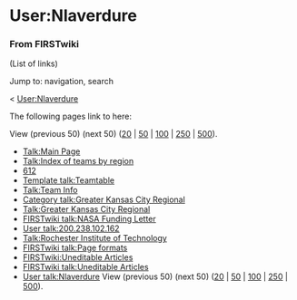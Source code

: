 # User:Nlaverdure

### From FIRSTwiki

(List of links)

Jump to: navigation, search

&lt; [User:Nlaverdure](/index.php?title=User:Nlaverdure&redirect=no
"User:Nlaverdure" )  

The following pages link to here:

View (previous 50) (next 50)
([20](/index.php?title=Special:Whatlinkshere/User:Nlaverdure&limit=20&from=0
"Special:Whatlinkshere/User:Nlaverdure" ) |
[50](/index.php?title=Special:Whatlinkshere/User:Nlaverdure&limit=50&from=0
"Special:Whatlinkshere/User:Nlaverdure" ) |
[100](/index.php?title=Special:Whatlinkshere/User:Nlaverdure&limit=100&from=0
"Special:Whatlinkshere/User:Nlaverdure" ) |
[250](/index.php?title=Special:Whatlinkshere/User:Nlaverdure&limit=250&from=0
"Special:Whatlinkshere/User:Nlaverdure" ) |
[500](/index.php?title=Special:Whatlinkshere/User:Nlaverdure&limit=500&from=0
"Special:Whatlinkshere/User:Nlaverdure" )).

  * [Talk:Main Page](/index.php/Talk:Main_Page "Talk:Main Page" )
  * [Talk:Index of teams by region](/index.php/Talk:Index_of_teams_by_region "Talk:Index of teams by region" )
  * [612](/index.php/612 "612" )
  * [Template talk:Teamtable](/index.php/Template_talk:Teamtable "Template talk:Teamtable" )
  * [Talk:Team Info](/index.php/Talk:Team_Info "Talk:Team Info" )
  * [Category talk:Greater Kansas City Regional](/index.php/Category_talk:Greater_Kansas_City_Regional "Category talk:Greater Kansas City Regional" )
  * [Talk:Greater Kansas City Regional](/index.php/Talk:Greater_Kansas_City_Regional "Talk:Greater Kansas City Regional" )
  * [FIRSTwiki talk:NASA Funding Letter](/index.php/FIRSTwiki_talk:NASA_Funding_Letter "FIRSTwiki talk:NASA Funding Letter" )
  * [User talk:200.238.102.162](/index.php/User_talk:200.238.102.162 "User talk:200.238.102.162" )
  * [Talk:Rochester Institute of Technology](/index.php/Talk:Rochester_Institute_of_Technology "Talk:Rochester Institute of Technology" )
  * [FIRSTwiki talk:Page formats](/index.php/FIRSTwiki_talk:Page_formats "FIRSTwiki talk:Page formats" )
  * [FIRSTwiki:Uneditable Articles](/index.php/FIRSTwiki:Uneditable_Articles "FIRSTwiki:Uneditable Articles" )
  * [FIRSTwiki talk:Uneditable Articles](/index.php/FIRSTwiki_talk:Uneditable_Articles "FIRSTwiki talk:Uneditable Articles" )
  * [User talk:Nlaverdure](/index.php/User_talk:Nlaverdure "User talk:Nlaverdure" )
View (previous 50) (next 50)
([20](/index.php?title=Special:Whatlinkshere/User:Nlaverdure&limit=20&from=0
"Special:Whatlinkshere/User:Nlaverdure" ) |
[50](/index.php?title=Special:Whatlinkshere/User:Nlaverdure&limit=50&from=0
"Special:Whatlinkshere/User:Nlaverdure" ) |
[100](/index.php?title=Special:Whatlinkshere/User:Nlaverdure&limit=100&from=0
"Special:Whatlinkshere/User:Nlaverdure" ) |
[250](/index.php?title=Special:Whatlinkshere/User:Nlaverdure&limit=250&from=0
"Special:Whatlinkshere/User:Nlaverdure" ) |
[500](/index.php?title=Special:Whatlinkshere/User:Nlaverdure&limit=500&from=0
"Special:Whatlinkshere/User:Nlaverdure" )).

